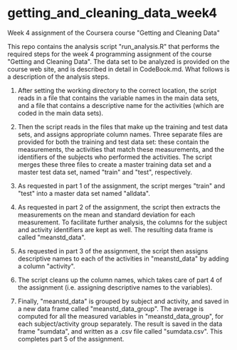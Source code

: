 # getting_and_cleaning_data_week4
Week 4 assignment of the Coursera course "Getting and Cleaning Data"

This repo contains the analysis script "run_analysis.R" that performs the required steps for the week 4 programming assignment of the course "Getting and Cleaning Data". The data set to be analyzed is provided on the course web site, and is described in detail in CodeBook.md. What follows is a description of the analysis steps.

1. After setting the working directory to the correct location, the script reads in a file that contains the variable names in the main data sets, and a file that contains a descriptive name for the activities (which are coded in the main data sets).

2. Then the script reads in the files that make up the training and test data sets, and assigns appropriate column names. Three separate files are provided for both the training and test data set: these contain the measurements, the activities that match these measurements, and the identifiers of the subjects who performed the activities. The script merges these three files to create a master training data set and a master test data set, named "train" and "test", respectively. 

3. As requested in part 1 of the assignment, the script merges "train" and "test" into a master data set named "alldata". 

4. As requested in part 2 of the assignment, the script then extracts the measurements on the mean and standard deviation for each measurement. To facilitate further analysis, the columns for the subject and activity identifiers are kept as well. The resulting data frame is called "meanstd_data".

5. As requested in part 3 of the assignment, the script then assigns descriptive names to each of the activities in "meanstd_data" by adding a column "activity".

6. The script cleans up the column names, which takes care of part 4 of the assignment (i.e. assigning descriptive names to the variables). 

7. Finally, "meanstd_data" is grouped by subject and activity, and saved in a new data frame called "meanstd_data_group". The average is computed for all the measured variables in "meanstd_data_group", for each subject/activity group separately. The result is saved in the data frame "sumdata", and written as a .csv file called "sumdata.csv". This completes part 5 of the assignment.
